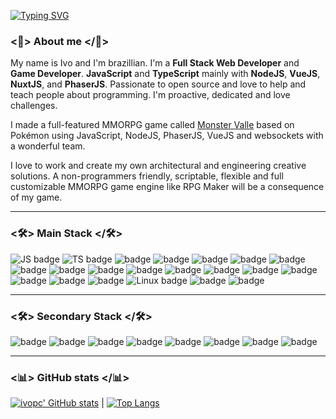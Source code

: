 [![Typing SVG](https://readme-typing-svg.herokuapp.com?lines=Hello+there+%F0%9F%91%8B+%F0%9F%98%83)](https://git.io/typing-svg)
 

### <👤> About me </👤>

My name is Ivo and I'm brazillian. I'm a **Full Stack Web Developer** and **Game Developer**. **JavaScript** and **TypeScript** mainly with **NodeJS**, **VueJS**, **NuxtJS**, and **PhaserJS**. Passionate to open source and love to help and teach people about programming. I'm proactive, dedicated and love challenges.

I made a full-featured MMORPG game called [Monster Valle](https://github.com/ivopc/Monster-Valle) based on Pokémon using JavaScript, NodeJS, PhaserJS, VueJS and websockets with a wonderful team. 

I love to work and create my own architectural and engineering creative solutions. A non-programmers friendly, scriptable, flexible and full customizable MMORPG game engine like RPG Maker will be a consequence of my game.

---

### <🛠> Main Stack </🛠>

![JS badge](https://img.shields.io/badge/JavaScript-323330?style=for-the-badge&logo=javascript&logoColor=F7DF1E
) ![TS badge](https://img.shields.io/badge/TypeScript-007ACC?style=for-the-badge&logo=typescript&logoColor=white) ![badge](https://img.shields.io/badge/Node.js-339933?style=for-the-badge&logo=nodedotjs&logoColor=white) ![badge](https://raw.githubusercontent.com/photonstorm/phaser/v2.6.2/resources/Phaser%20Logo/2D%20Text/Phaser%202D%20No%20Glow.png) ![badge](https://img.shields.io/badge/Vue.js-35495E?style=for-the-badge&logo=vuedotjs&logoColor=4FC08D) ![badge](https://img.shields.io/badge/nuxt.js-00C58E?style=for-the-badge&logo=nuxtdotjs&logoColor=white) ![badge](https://img.shields.io/badge/Socket.io-010101?&style=for-the-badge&logo=Socket.io&logoColor=white) ![badge](https://img.shields.io/badge/web3.js-F16822?style=for-the-badge&logo=web3.js&logoColor=white) ![badge](https://img.shields.io/badge/Bootstrap-563D7C?style=for-the-badge&logo=bootstrap&logoColor=white) ![badge](https://img.shields.io/badge/jQuery-0769AD?style=for-the-badge&logo=jquery&logoColor=white) ![badge](https://img.shields.io/badge/Express.js-000000?style=for-the-badge&logo=express&logoColor=white) ![badge](https://img.shields.io/badge/MySQL-005C84?style=for-the-badge&logo=mysql&logoColor=white) ![badge](https://img.shields.io/badge/PostgreSQL-316192?style=for-the-badge&logo=postgresql&logoColor=white) ![badge](https://img.shields.io/badge/MongoDB-4EA94B?style=for-the-badge&logo=mongodb&logoColor=white) ![badge](https://img.shields.io/badge/MariaDB-003545?style=for-the-badge&logo=mariadb&logoColor=white) ![badge](https://img.shields.io/badge/redis-CC0000.svg?&style=for-the-badge&logo=redis&logoColor=white) ![badge](https://img.shields.io/badge/Cordova-35434F?style=for-the-badge&logo=apache-cordova&logoColor=E8E8E8) ![badge](https://img.shields.io/badge/Ionic-3880FF?style=for-the-badge&logo=ionic&logoColor=white)  ![Linux badge](https://img.shields.io/badge/Linux-FCC624?style=for-the-badge&logo=linux&logoColor=black) ![badge](https://img.shields.io/badge/Debian-A81D33?style=for-the-badge&logo=debian&logoColor=white) ![badge](https://img.shields.io/badge/Adobe%20Photoshop-31A8FF?style=for-the-badge&logo=Adobe%20Photoshop&logoColor=black)

---

### <🛠> Secondary Stack </🛠>

![badge](https://img.shields.io/badge/C%23-239120?style=for-the-badge&logo=c-sharp&logoColor=white) ![badge](https://img.shields.io/badge/C%2B%2B-00599C?style=for-the-badge&logo=c%2B%2B&logoColor=white) ![badge](https://img.shields.io/badge/PHP-777BB4?style=for-the-badge&logo=php&logoColor=white) ![badge](https://img.shields.io/badge/Python-FFD43B?style=for-the-badge&logo=python&logoColor=blue) ![badge](https://img.shields.io/badge/Unity-100000?style=for-the-badge&logo=unity&logoColor=white) ![badge](https://img.shields.io/badge/Godot-478CBF?style=for-the-badge&logo=GodotEngine&logoColor=white) ![badge](https://img.shields.io/badge/ThreeJs-black?style=for-the-badge&logo=three.js&logoColor=white) ![badge](https://img.shields.io/badge/React-007ACC?style=for-the-badge&logo=react&logoColor=white)

---

### <📊> GitHub stats </📊>

[![ivopc' GitHub stats](https://github-readme-stats.vercel.app/api?username=ivopc&show_icons=true&theme=dark&text_color=fff&border_color=79ff97&hide_title=true)](https://github.com/ivopc) | [![Top Langs](https://github-readme-stats.vercel.app/api/top-langs/?username=ivopc&theme=dark&text_color=fff&border_color=79ff97&layout=compact)](https://github.com/ivopc) 
